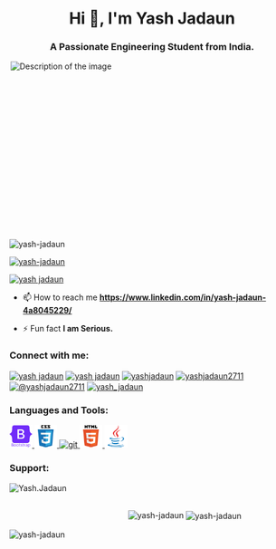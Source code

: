 <h1 align="center">Hi 👋, I'm Yash Jadaun</h1>
<h3 align="center">A Passionate Engineering Student from India.</h3>
 
<img src="https://ci6.googleusercontent.com/proxy/6yONIoTPFRxmcUzOEqGb9rYBV6ot9p2T-PEXVCf8vS8efQLz1Q0yo4Sa6U0lrDqnZIcEDq445nqEDoRcH9cyZobRVuLb3o8oyyjpFXZX1jC-Y1aa-YGJ3kxAAgGaX-S0gw4Tt_8xte_q=s0-d-e1-ft#https://www.lambdatest.com/blog/wp-content/uploads/2021/02/ezgif.com-gif-maker-1-1.gif" 
     alt="Description of the image" 
     width="500" 
     height="300" 
     style="display: block; margin-left: auto; margin-right: auto;">


<p align="left"> <img src="https://komarev.com/ghpvc/?username=yash-jadaun&label=Profile%20views&color=0e75b6&style=flat" alt="yash-jadaun" /> </p>

<p align="left"> <a href="https://github.com/ryo-ma/github-profile-trophy"><img src="https://github-profile-trophy.vercel.app/?username=yash-jadaun" alt="yash-jadaun" /></a> </p>

<p align="left"> <a href="https://twitter.com/yash jadaun" target="blank"><img src="https://img.shields.io/twitter/follow/yash jadaun?logo=twitter&style=for-the-badge" alt="yash jadaun" /></a> </p>

- 📫 How to reach me **https://www.linkedin.com/in/yash-jadaun-4a8045229/**

- ⚡ Fun fact **I am Serious.**

<h3 align="left">Connect with me:</h3>
<p align="left">
<a href="https://twitter.com/yash jadaun" target="blank"><img align="center" src="https://raw.githubusercontent.com/rahuldkjain/github-profile-readme-generator/master/src/images/icons/Social/twitter.svg" alt="yash jadaun" height="30" width="40" /></a>
<a href="https://linkedin.com/in/yash jadaun" target="blank"><img align="center" src="https://raw.githubusercontent.com/rahuldkjain/github-profile-readme-generator/master/src/images/icons/Social/linked-in-alt.svg" alt="yash jadaun" height="30" width="40" /></a>
<a href="https://www.codechef.com/users/yashjadaun" target="blank"><img align="center" src="https://cdn.jsdelivr.net/npm/simple-icons@3.1.0/icons/codechef.svg" alt="yashjadaun" height="30" width="40" /></a>
<a href="https://www.leetcode.com/yashjadaun2711" target="blank"><img align="center" src="https://raw.githubusercontent.com/rahuldkjain/github-profile-readme-generator/master/src/images/icons/Social/leet-code.svg" alt="yashjadaun2711" height="30" width="40" /></a>
<a href="https://www.hackerearth.com/@yashjadaun2711" target="blank"><img align="center" src="https://raw.githubusercontent.com/rahuldkjain/github-profile-readme-generator/master/src/images/icons/Social/hackerearth.svg" alt="@yashjadaun2711" height="30" width="40" /></a>
<a href="https://discord.gg/yash_jadaun" target="blank"><img align="center" src="https://raw.githubusercontent.com/rahuldkjain/github-profile-readme-generator/master/src/images/icons/Social/discord.svg" alt="yash_jadaun" height="30" width="40" /></a>
</p>

<h3 align="left">Languages and Tools:</h3>
<p align="left"> <a href="https://getbootstrap.com" target="_blank" rel="noreferrer"> <img src="https://raw.githubusercontent.com/devicons/devicon/master/icons/bootstrap/bootstrap-plain-wordmark.svg" alt="bootstrap" width="40" height="40"/> </a> <a href="https://www.w3schools.com/css/" target="_blank" rel="noreferrer"> <img src="https://raw.githubusercontent.com/devicons/devicon/master/icons/css3/css3-original-wordmark.svg" alt="css3" width="40" height="40"/> </a> <a href="https://git-scm.com/" target="_blank" rel="noreferrer"> <img src="https://www.vectorlogo.zone/logos/git-scm/git-scm-icon.svg" alt="git" width="40" height="40"/> </a> <a href="https://www.w3.org/html/" target="_blank" rel="noreferrer"> <img src="https://raw.githubusercontent.com/devicons/devicon/master/icons/html5/html5-original-wordmark.svg" alt="html5" width="40" height="40"/> </a> <a href="https://www.java.com" target="_blank" rel="noreferrer"> <img src="https://raw.githubusercontent.com/devicons/devicon/master/icons/java/java-original.svg" alt="java" width="40" height="40"/> </a> </p>

<h3 align="left">Support:</h3>
<p><a href="https://www.buymeacoffee.com/Yash.Jadaun"> <img align="left" src="https://cdn.buymeacoffee.com/buttons/v2/default-yellow.png" height="50" width="210" alt="Yash.Jadaun" /></a></p><br><br>

<p><img align="left" src="https://github-readme-stats.vercel.app/api/top-langs?username=yash-jadaun&show_icons=true&locale=en&layout=compact" alt="yash-jadaun" /></p>

<p>&nbsp;<img align="center" src="https://github-readme-stats.vercel.app/api?username=yash-jadaun&show_icons=true&locale=en" alt="yash-jadaun" /></p>

<p><img align="center" src="https://github-readme-streak-stats.herokuapp.com/?user=yash-jadaun&" alt="yash-jadaun" /></p>
